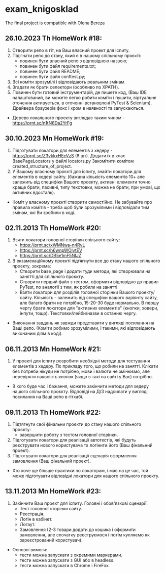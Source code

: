 # exam_knigosklad

The final project is compatible with Olena Bereza

## 26.10.2023 Th HomeWork #18:

1. Створити репо в гіт, на Ваш власний проект для іспиту.
2. Підігнати репо до стану, який є в нашому спільному проєкті:
    - повинен бути власний репо з відповідною назвою;
    - повинен бути файл requirements.txt;
    - повинен бути файл README;
    - повинен бути файл conftest.py;
3. Всі коміти зрозумілі і відповідають реальним змінам.
4. Згадати як брати селектори (особливо по XPATH).
5. Повинен бути готовий інструментарій, де пишете код, (Ваш IDE налаштований,
   ви можете легко робити коміти і пушити, віртуальне оточення активується, в оточенні встановлені PyTest & Selenium).
   Драйвера браузерів фокс і хром в наявності та запускаються.

* Дерево локального проекту виглядає таким чином - https://prnt.sc/n1tN6Da2YrFg

## 30.10.2023 Mn HomeWork #19:

1. Підготувати локатори для елементів з хедеру - https://prnt.sc/Z3vkkxHEcVzS
   (8 шт). Додати їх в клас BasePageLocators у файлі locators.py
   Закомітити комітом created_structure_of_project.
2. У Вашому власному проєкті для іспиту, знайти локатори для елементів в хедері сайту.
   (бажана кількість елементів 10+ але залежить від специфіки Вашого проекту, активні елементи точно краще брати,
   пасивні, типу текстовки, можна не брати, при умові, що активних вдосталь).

* Коміт у власному проєкті створити самостійно. Не забувайте про правила комітів -
  треба щоб були зрозумілими і відповідали тим змінам, які Ви зробили в коді.

## 02.11.2013 Th HomeWork #20:

1. Взяти локатори головної сторінки спільного сайту:
    - https://prnt.sc/xWMNwa-n4RvL
    - https://prnt.sc/h6wnpWOIytEV
    - https://prnt.sc/DB5e1mF5NIJZ
2. В екзаменаційному проєкті підтягнути все до стану нашого спільного проєкту, зокрема:
    - Створити base_page і додати туди методи, які створювали на занятті для спільного проєкту.
    - Створити перший файл з тестом, оформити відповідно до правил PyTest, по аналогії з тим, як робили на занятті.
    - Взяти локатори для розділів головної сторінки Вашого проекту/сайту. Кількість - залежить від специфіки
      вашого варіянту сайту, але багато брати не потрібно, 15-20-30 буде нормально. В першу чергу брати локатори
      для "активних елементів" (кнопки, ховери, інпути, тощо). Текстовки/лейби/назви в останню чергу.

* Виконання завдань як завжди представити у вигляді посилання на Ваші репо.
  (Коміти робимо зрозумілими, і такими, які відповідають виконаним діям в коді).

## 06.11.2013 Mn HomeWork #21:

1. У проєкті для іспиту розробити необхідні методи для тестування елементів з хедеру.
   По прикладу того, що робили на занятті.
   Клікати без потреби нікуди не потрібно, мови і валюти не змінюємо,
   але перевіряти наявність кнопок (якщо є такі на сайті у Вас) потрібно.

* В кого буде час і бажання, можете закінчити методи для хедеру нашого спільного проєкту.
  Відповіді на Д/З надсилати у вигляді посилання на Ваші репо в гітхабі.

## 09.11.2013 Th HomeWork #22:

1. Підтягнути свої фінальни проєкти до стану нашого спільного проєкту:
    - завершити роботу з тестом головної сторінки.
2. Підготувати локатори для реалізації автотестів,
   які будуть реєструвати нового користувача та логінити його (Ваш фінальний проект).
3. Підготувати локатори для реалізації сценарія оформлення замовлення (Ваш фінальний проект).

* Хто хоче ще більше практики по локаторам, і має на це час, той може підготувати
  відповідні локатори для нашого спільного проєкту.

## 13.11.2013 Mn HomeWork #23:

1. Закінчити Ваш проєкт для іспиту. Головні і обов'язкові сценарії:
    - Тест головної сторінки сайту.
    - Реєстрація.
    - Логін в кабінет.
    - Логаут.
    - Замовлення (2-3 товари додати до кошика і оформити замовлення, але
      спочатку реєструємося і потім купляємо як зареєстрований користувач).

* Основні вимоги:
    - тести можна запускати з окремими маркерами.
    - тести можна запускати з GUI або в headless.
    - тести можна запускати в Chrome і FireFox.








